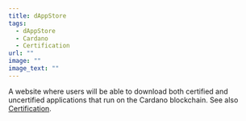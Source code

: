 ```yaml
---
title: dAppStore
tags:
  - dAppStore
  - Cardano
  - Certification
url: ""
image: ""
image_text: ""
---
```


A website where users will be able to download both certified and uncertified applications that run on the Cardano blockchain. See also [Certification](https://iohk.io/en/blog/posts/2021/10/25/new-certification-levels-for-smart-contracts-on-cardano/).
